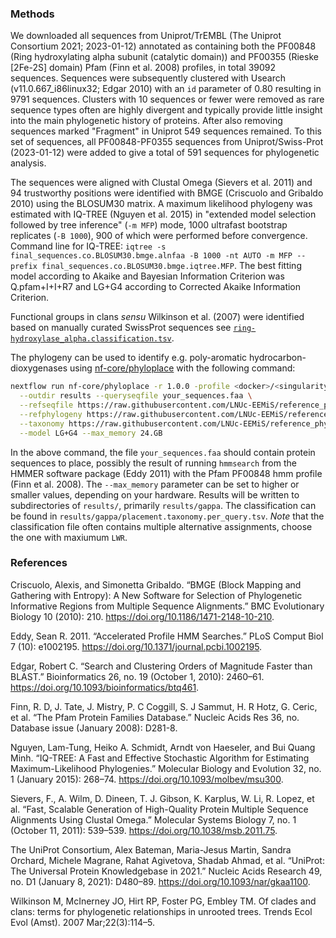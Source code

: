 ### Methods

We downloaded all sequences from Uniprot/TrEMBL (The Uniprot Consortium 2021; 2023-01-12) annotated as containing both the PF00848 (Ring hydroxylating alpha subunit (catalytic domain)) and PF00355 (Rieske [2Fe-2S] domain) Pfam (Finn et al. 2008) profiles, in total 39092 sequences.
Sequences were subsequently clustered with Usearch (v11.0.667_i86linux32; Edgar 2010) with an `id` parameter of 0.80 resulting in 9791 sequences.
Clusters with 10 sequences or fewer were removed as rare sequence types often are highly divergent and typically provide little insight into the main phylogenetic history of proteins.
After also removing sequences marked "Fragment" in Uniprot 549 sequences remained.
To this set of sequences, all PF00848-PF0355 sequences from Uniprot/Swiss-Prot (2023-01-12) were added to give a total of 591 sequences for phylogenetic analysis.

The sequences were aligned with Clustal Omega (Sievers et al. 2011) and 94 trustworthy positions were identified with BMGE (Criscuolo and Gribaldo 2010) using the BLOSUM30 matrix.
A maximum likelihood phylogeny was estimated with IQ-TREE (Nguyen et al. 2015) in "extended model selection followed by tree inference" (`-m MFP`) mode, 1000 ultrafast bootstrap replicates (`-B 1000`), 900 of which were performed before convergence.
Command line for IQ-TREE: `iqtree -s final_sequences.co.BLOSUM30.bmge.alnfaa -B 1000 -nt AUTO -m MFP --prefix final_sequences.co.BLOSUM30.bmge.iqtree.MFP`.
The best fitting model according to Akaike and Bayesian Information Criterion was Q.pfam+I+I+R7 and LG+G4 according to Corrected Akaike Information Criterion.

Functional groups in clans _sensu_ Wilkinson et al. (2007) were identified based on manually curated SwissProt sequences see [`ring-hydroxylase_alpha.classification.tsv`](../ring-hydroxylase_alpha.classification.tsv).

The phylogeny can be used to identify e.g. poly-aromatic hydrocarbon-dioxygenases using [nf-core/phyloplace](https://nf-co.re/phyloplace) with the following command:

```bash
nextflow run nf-core/phyloplace -r 1.0.0 -profile <docker>/<singularity>/<other opts> \
  --outdir results --queryseqfile your_sequences.faa \
  --refseqfile https://raw.githubusercontent.com/LNUc-EEMiS/reference_phylogenies/refs/heads/master/ring-hydroxylase_alpha.alnfaa \
  --refphylogeny https://raw.githubusercontent.com/LNUc-EEMiS/reference_phylogenies/refs/heads/master/ring-hydroxylase_alpha.newick \
  --taxonomy https://raw.githubusercontent.com/LNUc-EEMiS/reference_phylogenies/v1.0/ring-hydroxylase_alpha.classification.tsv \
  --model LG+G4 --max_memory 24.GB
```

In the above command, the file `your_sequences.faa` should contain protein sequences to place, possibly the result of running
`hmmsearch` from the HMMER software package (Eddy 2011) with the Pfam PF00848 hmm profile (Finn et al. 2008).
The `--max_memory` parameter can be set to higher or smaller values, depending on your hardware.
Results will be written to subdirectories of `results/`, primarily `results/gappa`.
The classification can be found in `results/gappa/placement.taxonomy.per_query.tsv`.
_Note_ that the classification file often contains multiple alternative assignments, choose the one with maxiumum `LWR`.

### References

Criscuolo, Alexis, and Simonetta Gribaldo. “BMGE (Block Mapping and Gathering with Entropy): A New Software for Selection of Phylogenetic Informative Regions from Multiple Sequence Alignments.” BMC Evolutionary Biology 10 (2010): 210. https://doi.org/10.1186/1471-2148-10-210.

Eddy, Sean R. 2011. “Accelerated Profile HMM Searches.” PLoS Comput Biol 7 (10): e1002195. https://doi.org/10.1371/journal.pcbi.1002195.

Edgar, Robert C. “Search and Clustering Orders of Magnitude Faster than BLAST.” Bioinformatics 26, no. 19 (October 1, 2010): 2460–61. https://doi.org/10.1093/bioinformatics/btq461.

Finn, R. D, J. Tate, J. Mistry, P. C Coggill, S. J Sammut, H. R Hotz, G. Ceric, et al. “The Pfam Protein Families Database.” Nucleic Acids Res 36, no. Database issue (January 2008): D281-8.

Nguyen, Lam-Tung, Heiko A. Schmidt, Arndt von Haeseler, and Bui Quang Minh. “IQ-TREE: A Fast and Effective Stochastic Algorithm for Estimating Maximum-Likelihood Phylogenies.” Molecular Biology and Evolution 32, no. 1 (January 2015): 268–74. https://doi.org/10.1093/molbev/msu300.

Sievers, F., A. Wilm, D. Dineen, T. J. Gibson, K. Karplus, W. Li, R. Lopez, et al. “Fast, Scalable Generation of High-Quality Protein Multiple Sequence Alignments Using Clustal Omega.” Molecular Systems Biology 7, no. 1 (October 11, 2011): 539–539. https://doi.org/10.1038/msb.2011.75.

The UniProt Consortium, Alex Bateman, Maria-Jesus Martin, Sandra Orchard, Michele Magrane, Rahat Agivetova, Shadab Ahmad, et al. “UniProt: The Universal Protein Knowledgebase in 2021.” Nucleic Acids Research 49, no. D1 (January 8, 2021): D480–89. https://doi.org/10.1093/nar/gkaa1100.

Wilkinson M, McInerney JO, Hirt RP, Foster PG, Embley TM. Of clades and clans: terms for phylogenetic relationships in unrooted trees. Trends Ecol Evol (Amst). 2007 Mar;22(3):114–5. 
